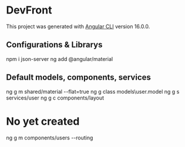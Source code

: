 # DevFront

This project was generated with [Angular CLI](https://github.com/angular/angular-cli) version 16.0.0.

## Configurations & Librarys

npm i json-server
ng add @angular/material

## Default models, components, services
ng g m shared/material --flat=true
ng g class models\user.model
ng g s services/user
ng g c components/layout

# No  yet created
ng g m components/users --routing

